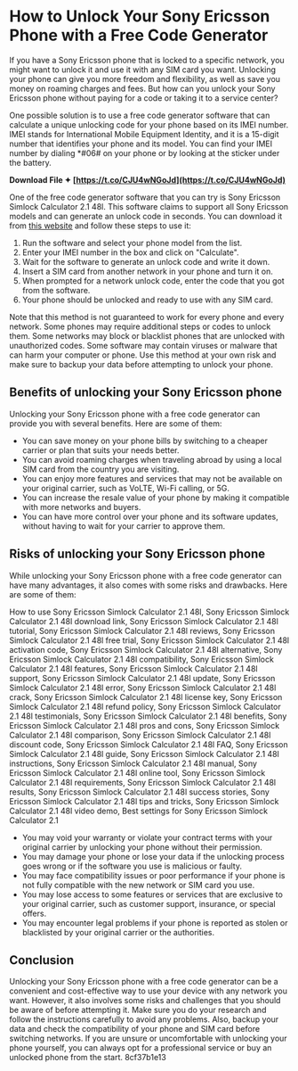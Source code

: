# How to Unlock Your Sony Ericsson Phone with a Free Code Generator
 
If you have a Sony Ericsson phone that is locked to a specific network, you might want to unlock it and use it with any SIM card you want. Unlocking your phone can give you more freedom and flexibility, as well as save you money on roaming charges and fees. But how can you unlock your Sony Ericsson phone without paying for a code or taking it to a service center?
 
One possible solution is to use a free code generator software that can calculate a unique unlocking code for your phone based on its IMEI number. IMEI stands for International Mobile Equipment Identity, and it is a 15-digit number that identifies your phone and its model. You can find your IMEI number by dialing \*#06# on your phone or by looking at the sticker under the battery.
 
**Download File ✦ [https://t.co/CJU4wNGoJd](https://t.co/CJU4wNGoJd)**


 
One of the free code generator software that you can try is Sony Ericsson Simlock Calculator 2.1 48l. This software claims to support all Sony Ericsson models and can generate an unlock code in seconds. You can download it from [this website](https://unlocksimphone.com/tag/sony-ericsson-unlock-code-calculator/) and follow these steps to use it:
 
1. Run the software and select your phone model from the list.
2. Enter your IMEI number in the box and click on "Calculate".
3. Wait for the software to generate an unlock code and write it down.
4. Insert a SIM card from another network in your phone and turn it on.
5. When prompted for a network unlock code, enter the code that you got from the software.
6. Your phone should be unlocked and ready to use with any SIM card.

Note that this method is not guaranteed to work for every phone and every network. Some phones may require additional steps or codes to unlock them. Some networks may block or blacklist phones that are unlocked with unauthorized codes. Some software may contain viruses or malware that can harm your computer or phone. Use this method at your own risk and make sure to backup your data before attempting to unlock your phone.
  
## Benefits of unlocking your Sony Ericsson phone
 
Unlocking your Sony Ericsson phone with a free code generator can provide you with several benefits. Here are some of them:

- You can save money on your phone bills by switching to a cheaper carrier or plan that suits your needs better.
- You can avoid roaming charges when traveling abroad by using a local SIM card from the country you are visiting.
- You can enjoy more features and services that may not be available on your original carrier, such as VoLTE, Wi-Fi calling, or 5G.
- You can increase the resale value of your phone by making it compatible with more networks and buyers.
- You can have more control over your phone and its software updates, without having to wait for your carrier to approve them.

## Risks of unlocking your Sony Ericsson phone
 
While unlocking your Sony Ericsson phone with a free code generator can have many advantages, it also comes with some risks and drawbacks. Here are some of them:
 
How to use Sony Ericsson Simlock Calculator 2.1 48l,  Sony Ericsson Simlock Calculator 2.1 48l download link,  Sony Ericsson Simlock Calculator 2.1 48l tutorial,  Sony Ericsson Simlock Calculator 2.1 48l reviews,  Sony Ericsson Simlock Calculator 2.1 48l free trial,  Sony Ericsson Simlock Calculator 2.1 48l activation code,  Sony Ericsson Simlock Calculator 2.1 48l alternative,  Sony Ericsson Simlock Calculator 2.1 48l compatibility,  Sony Ericsson Simlock Calculator 2.1 48l features,  Sony Ericsson Simlock Calculator 2.1 48l support,  Sony Ericsson Simlock Calculator 2.1 48l update,  Sony Ericsson Simlock Calculator 2.1 48l error,  Sony Ericsson Simlock Calculator 2.1 48l crack,  Sony Ericsson Simlock Calculator 2.1 48l license key,  Sony Ericsson Simlock Calculator 2.1 48l refund policy,  Sony Ericsson Simlock Calculator 2.1 48l testimonials,  Sony Ericsson Simlock Calculator 2.1 48l benefits,  Sony Ericsson Simlock Calculator 2.1 48l pros and cons,  Sony Ericsson Simlock Calculator 2.1 48l comparison,  Sony Ericsson Simlock Calculator 2.1 48l discount code,  Sony Ericsson Simlock Calculator 2.1 48l FAQ,  Sony Ericsson Simlock Calculator 2.1 48l guide,  Sony Ericsson Simlock Calculator 2.1 48l instructions,  Sony Ericsson Simlock Calculator 2.1 48l manual,  Sony Ericsson Simlock Calculator 2.1 48l online tool,  Sony Ericsson Simlock Calculator 2.1 48l requirements,  Sony Ericsson Simlock Calculator 2.1 48l results,  Sony Ericsson Simlock Calculator 2.1 48l success stories,  Sony Ericsson Simlock Calculator 2.1 48l tips and tricks,  Sony Ericsson Simlock Calculator 2.1 48l video demo,  Best settings for Sony Ericsson Simlock Calculator 2.1

- You may void your warranty or violate your contract terms with your original carrier by unlocking your phone without their permission.
- You may damage your phone or lose your data if the unlocking process goes wrong or if the software you use is malicious or faulty.
- You may face compatibility issues or poor performance if your phone is not fully compatible with the new network or SIM card you use.
- You may lose access to some features or services that are exclusive to your original carrier, such as customer support, insurance, or special offers.
- You may encounter legal problems if your phone is reported as stolen or blacklisted by your original carrier or the authorities.

## Conclusion
 
Unlocking your Sony Ericsson phone with a free code generator can be a convenient and cost-effective way to use your device with any network you want. However, it also involves some risks and challenges that you should be aware of before attempting it. Make sure you do your research and follow the instructions carefully to avoid any problems. Also, backup your data and check the compatibility of your phone and SIM card before switching networks. If you are unsure or uncomfortable with unlocking your phone yourself, you can always opt for a professional service or buy an unlocked phone from the start.
 8cf37b1e13
 
